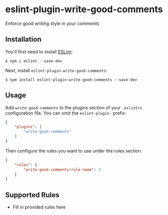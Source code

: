 # eslint-plugin-write-good-comments

Enforce good writing style in your comments

## Installation

You'll first need to install [ESLint](http://eslint.org):

```
$ npm i eslint --save-dev
```

Next, install `eslint-plugin-write-good-comments`:

```
$ npm install eslint-plugin-write-good-comments --save-dev
```


## Usage

Add `write-good-comments` to the plugins section of your `.eslintrc` configuration file. You can omit the `eslint-plugin-` prefix:

```json
{
    "plugins": [
        "write-good-comments"
    ]
}
```


Then configure the rules you want to use under the rules section.

```json
{
    "rules": {
        "write-good-comments/rule-name": 2
    }
}
```

## Supported Rules

* Fill in provided rules here





